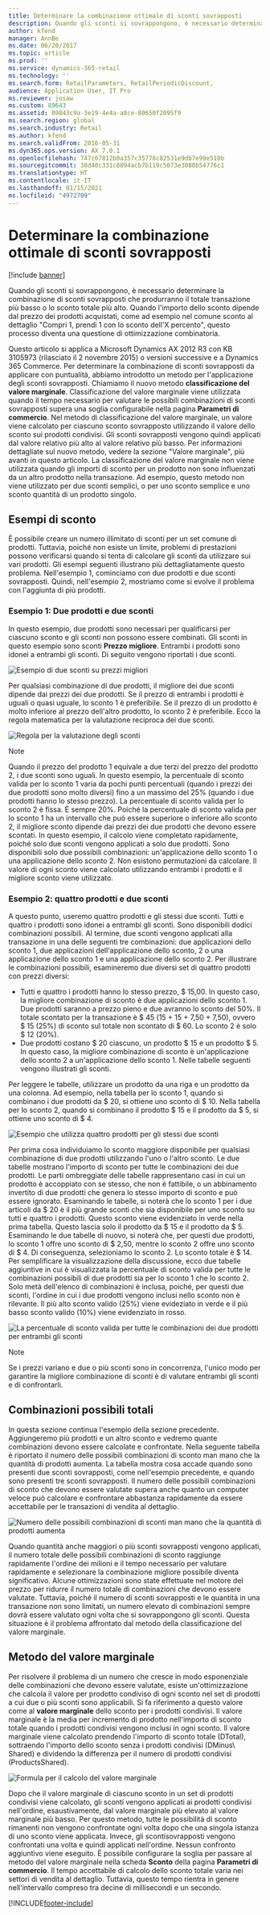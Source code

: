 ```yaml
---
title: Determinare la combinazione ottimale di sconti sovrapposti
description: Quando gli sconti si sovrappongono, è necessario determinare la combinazione di sconti sovrapposti che produrranno il totale transazione più basso o lo sconto totale più alto. Quando l'importo dello sconto dipende dal prezzo dei prodotti acquistati, come ad esempio nel comune sconto al dettaglio "Compri 1, prendi 1 con lo sconto dell'X%", questo processo diventa una questione di ottimizzazione combinatoria.
author: kfend
manager: AnnBe
ms.date: 06/20/2017
ms.topic: article
ms.prod: ''
ms.service: dynamics-365-retail
ms.technology: ''
ms.search.form: RetailParameters, RetailPeriodicDiscount,
audience: Application User, IT Pro
ms.reviewer: josaw
ms.custom: 89643
ms.assetid: 09843c9a-3e19-4e4a-a8ce-80650f2095f9
ms.search.region: global
ms.search.industry: Retail
ms.author: kfend
ms.search.validFrom: 2016-05-31
ms.dyn365.ops.version: AX 7.0.1
ms.openlocfilehash: 747c67812b0a357c35778c82531e9db7e99e510b
ms.sourcegitcommit: 38d40c331c8894acb7b119c5073e3088b54776c1
ms.translationtype: HT
ms.contentlocale: it-IT
ms.lasthandoff: 01/15/2021
ms.locfileid: "4972709"
---
```

# <a name="determine-the-optimal-combination-of-overlapping-discounts"></a>Determinare la combinazione ottimale di sconti sovrapposti

[!include [banner](includes/banner.md)]

Quando gli sconti si sovrappongono, è necessario determinare la combinazione di sconti sovrapposti che produrranno il totale transazione più basso o lo sconto totale più alto. Quando l'importo dello sconto dipende dal prezzo dei prodotti acquistati, come ad esempio nel comune sconto al dettaglio "Compri 1, prendi 1 con lo sconto dell'X percento", questo processo diventa una questione di ottimizzazione combinatoria.

Questo articolo si applica a Microsoft Dynamics AX 2012 R3 con KB 3105973 (rilasciato il 2 novembre 2015) o versioni successive e a Dynamics 365 Commerce. Per determinare la combinazione di sconti sovrapposti da applicare con puntualità, abbiamo introdotto un metodo per l'applicazione degli sconti sovrapposti. Chiamiamo il nuovo metodo **classificazione del valore marginale**. Classificazione del valore marginale viene utilizzata quando il tempo necessario per valutare le possibili combinazioni di sconti sovrapposti supera una soglia configurabile nella pagina **Parametri di commercio**. Nel metodo di classificazione del valore marginale, un valore viene calcolato per ciascuno sconto sovrapposto utilizzando il valore dello sconto sui prodotti condivisi. Gli sconti sovrapposti vengono quindi applicati dal valore relativo più alto al valore relativo più basso. Per informazioni dettagliate sul nuovo metodo, vedere la sezione "Valore marginale", più avanti in questo articolo. La classificazione del valore marginale non viene utilizzata quando gli importi di sconto per un prodotto non sono influenzati da un altro prodotto nella transazione. Ad esempio, questo metodo non viene utilizzato per due sconti semplici, o per uno sconto semplice e uno sconto quantità di un prodotto singolo.

## <a name="discount-examples"></a>Esempi di sconto

È possibile creare un numero illimitato di sconti per un set comune di prodotti. Tuttavia, poiché non esiste un limite, problemi di prestazioni possono verificarsi quando si tenta di calcolare gli sconti da utilizzare sui vari prodotti. Gli esempi seguenti illustrano più dettagliatamente questo problema. Nell'esempio 1, cominciamo con due prodotti e due sconti sovrapposti. Quindi, nell'esempio 2, mostriamo come si evolve il problema con l'aggiunta di più prodotti.

### <a name="example-1-two-products-and-two-discounts"></a>Esempio 1: Due prodotti e due sconti

In questo esempio, due prodotti sono necessari per qualificarsi per ciascuno sconto e gli sconti non possono essere combinati. Gli sconti in questo esempio sono sconti **Prezzo migliore**. Entrambi i prodotti sono idonei a entrambi gli sconti. Di seguito vengono riportati i due sconti.

![Esempio di due sconti su prezzi migliori](./media/overlapping-discount-combo-01.jpg)

Per qualsiasi combinazione di due prodotti, il migliore dei due sconti dipende dai prezzi dei due prodotti. Se il prezzo di entrambi i prodotti è uguali o quasi uguale, lo sconto 1 è preferibile. Se il prezzo di un prodotto è molto inferiore al prezzo dell'altro prodotto, lo sconto 2 è preferibile. Ecco la regola matematica per la valutazione reciproca dei due sconti.

![Regola per la valutazione degli sconti](./media/overlapping-discount-combo-02.jpg)

> [!NOTE]
> Quando il prezzo del prodotto 1 equivale a due terzi del prezzo del prodotto 2, i due sconti sono uguali. In questo esempio, la percentuale di sconto valida per lo sconto 1 varia da pochi punti percentuali (quando i prezzi dei due prodotti sono molto diversi) fino a un massimo del 25% (quando i due prodotti hanno lo stesso prezzo). La percentuale di sconto valida per lo sconto 2 è fissa. È sempre 20%. Poiché la percentuale di sconto valida per lo sconto 1 ha un intervallo che può essere superiore o inferiore allo sconto 2, il migliore sconto dipende dai prezzi dei due prodotti che devono essere scontati. In questo esempio, il calcolo viene completato rapidamente, poiché solo due sconti vengono applicati a solo due prodotti. Sono disponibili solo due possibili combinazioni: un'applicazione dello sconto 1 o una applicazione dello sconto 2. Non esistono permutazioni da calcolare. Il valore di ogni sconto viene calcolato utilizzando entrambi i prodotti e il migliore sconto viene utilizzato.

### <a name="example-2-four-products-and-two-discounts"></a>Esempio 2: quattro prodotti e due sconti

A questo punto, useremo quattro prodotti e gli stessi due sconti. Tutti e quattro i prodotti sono idonei a entrambi gli sconti. Sono disponibili dodici combinazioni possibili. Al termine, due sconti vengono applicati alla transazione in una delle seguenti tre combinazioni: due applicazioni dello sconto 1, due applicazioni dell'applicazione dello sconto, 2 o una applicazione dello sconto 1 e una applicazione dello sconto 2. Per illustrare le combinazioni possibili, esamineremo due diversi set di quattro prodotti con prezzi diversi:

- Tutti e quattro i prodotti hanno lo stesso prezzo, $ 15,00. In questo caso, la migliore combinazione di sconto è due applicazioni dello sconto 1. Due prodotti saranno a prezzo pieno e due avranno lo sconto del 50%. Il totale scontato per la transazione è $ 45 (15 + 15 + 7,50 + 7,50), ovvero $ 15 (25%) di sconto sul totale non scontato di $ 60. Lo sconto 2 è solo $ 12 (20%).
- Due prodotti costano $ 20 ciascuno, un prodotto $ 15 e un prodotto $ 5. In questo caso, la migliore combinazione di sconto è un'applicazione dello sconto 2 a un'applicazione dello sconto 1. Nelle tabelle seguenti vengono illustrati gli sconti.

Per leggere le tabelle, utilizzare un prodotto da una riga e un prodotto da una colonna. Ad esempio, nella tabella per lo sconto 1, quando si combinano i due prodotti da $ 20, si ottiene uno sconto di $ 10. Nella tabella per lo sconto 2, quando si combinano il prodotto $ 15 e il prodotto da $ 5, si ottiene uno sconto di $ 4.

![Esempio che utilizza quattro prodotti per gli stessi due sconti](./media/overlapping-discount-combo-03.jpg)

Per prima cosa individuiamo lo sconto maggiore disponibile per qualsiasi combinazione di due prodotti utilizzando l'uno o l'altro sconto. Le due tabelle mostrano l'importo di sconto per tutte le combinazioni dei due prodotti. Le parti ombreggiate delle tabelle rappresentano casi in cui un prodotto è accoppiato con se stesso, che non è fattibile, o un abbinamento invertito di due prodotti che genera lo stesso importo di sconto e può essere ignorato. Esaminando le tabelle, si noterà che lo sconto 1 per i due articoli da $ 20 è il più grande sconti che sia disponibile per uno sconto su tutti e quattro i prodotti. Questo sconto viene evidenziato in verde nella prima tabella. Questo lascia solo il prodotto da $ 15 e il prodotto da $ 5. Esaminando le due tabelle di nuovo, si noterà che, per questi due prodotti, lo sconto 1 offre uno sconto di $ 2,50, mentre lo sconto 2 offre uno sconto di $ 4. Di conseguenza, selezioniamo lo sconto 2. Lo sconto totale è $ 14. Per semplificare la visualizzazione della discussione, ecco due tabelle aggiuntive in cui è visualizzata la percentuale di sconto valida per tutte le combinazioni possibili di due prodotti sia per lo sconto 1 che lo sconto 2. Solo metà dell'elenco di combinazioni è inclusa, poiché, per questi due sconti, l'ordine in cui i due prodotti vengono inclusi nello sconto non è rilevante. Il più alto sconto valido (25%) viene evideziato in verde e il più basso sconto valido (10%) viene evidenziato in rosso.

![La percentuale di sconto valida per tutte le combinazioni dei due prodotti per entrambi gli sconti](./media/overlapping-discount-combo-04.jpg)

> [!NOTE]
> Se i prezzi variano e due o più sconti sono in concorrenza, l'unico modo per garantire la migliore combinazione di sconti è di valutare entrambi gli sconti e di confrontarli.

## <a name="total-possible-combinations"></a>Combinazioni possibili totali

In questa sezione continua l'esempio della sezione precedente. Aggiungeremo più prodotti e un altro sconto e vedremo quante combinazioni devono essere calcolate e confrontate. Nella seguente tabella è riportato il numero delle possibili combinazioni di sconto man mano che la quantità di prodotti aumenta. La tabella mostra cosa accade quando sono presenti due sconti sovrapposti, come nell'esempio precedente, e quando sono presenti tre sconti sovrapposti. Il numero delle possibili combinazioni di sconto che devono essere valutate supera anche quanto un computer veloce può calcolare e confrontare abbastanza rapidamente da essere accettabile per le transazioni di vendita al dettaglio.

![Numero delle possibili combinazioni di sconti man mano che la quantità di prodotti aumenta](./media/overlapping-discount-combo-05.jpg)

Quando quantità anche maggiori o più sconti sovrapposti vengono applicati, il numero totale delle possibili combinazioni di sconto raggiunge rapidamente l'ordine dei milioni e il tempo necessario per valutare rapidamente e selezionare la combinazione migliore possibile diventa significativo. Alcune ottimizzazioni sono state effettuate nel motore del prezzo per ridurre il numero totale di combinazioni che devono essere valutate. Tuttavia, poiché il numero di sconti sovrapposti e le quantità in una transazione non sono limitati, un numero elevato di combinazioni sempre dovrà essere valutato ogni volta che si sovrappongono gli sconti. Questa situazione è il problema affrontato dal metodo della classificazione del valore marginale.

## <a name="marginal-value-method"></a>Metodo del valore marginale

Per risolvere il problema di un numero che cresce in modo esponenziale delle combinazioni che devono essere valutate, esiste un'ottimizzazione che calcola il valore per prodotto condiviso di ogni sconto nel set di prodotti a cui due o più sconti sono applicabili. Si fa riferimento a questo valore come al **valore marginale** dello sconto per i prodotti condivisi. Il valore marginale è la media per incremento di prodotto nell'importo di sconto totale quando i prodotti condivisi vengono inclusi in ogni sconto. Il valore marginale viene calcolato prendendo l'importo di sconto totale (DTotal), sottraendo l'importo dello sconto senza i prodotti condivisi (DMinus\\ Shared) e dividendo la differenza per il numero di prodotti condivisi (ProductsShared).

![Formula per il calcolo del valore marginale](./media/overlapping-discount-combo-06.jpg)

Dopo che il valore marginale di ciascuno sconto in un set di prodotti condivisi viene calcolato, gli sconti vengono applicati ai prodotti condivisi nell'ordine, esaustivamente, dal valore marginale più elevato al valore marginale più basso. Per questo metodo, tutte le possibilità di sconto rimanenti non vengono confrontate ogni volta dopo che una singola istanza di uno sconto viene applicata. Invece, gli scontisovrapposti vengono confrontati una volta e quindi applicati nell'ordine. Nessun confronto aggiuntivo viene eseguito. È possibile configurare la soglia per passare al metodo del valore marginale nella scheda **Sconto** della pagina **Parametri di commercio**. Il tempo accettabile di calcolo dello sconto totale varia nei settori di vendita al dettaglio. Tuttavia, questo tempo rientra in genere nell'intervallo compreso tra decine di millisecondi e un secondo.


[!INCLUDE[footer-include](../includes/footer-banner.md)]